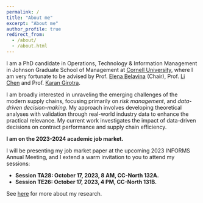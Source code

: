 ```yaml
---
permalink: /
title: "About me"
excerpt: "About me"
author_profile: true
redirect_from: 
  - /about/
  - /about.html
---
```


I am a PhD candidate in Operations, Technology & Information Management in Johnson Graduate School of Management at [Cornell University](https://www.johnson.cornell.edu/), where I am very fortunate to be advised by Prof. [Elena Belavina](https://sha.cornell.edu/faculty-research/faculty/eb733/) (Chair), Prof. [Li Chen](https://www.johnson.cornell.edu/faculty-research/faculty/lc785/) and Prof. [Karan Girotra](https://www.johnson.cornell.edu/faculty-research/faculty/kg488/).

I am broadly interested in unraveling the emerging challenges of the modern supply chains, focusing primarily on *risk management*, and *data-driven decision-making*. My approach involves developing theoretical analyses with validation through real-world industry data to enhance the practical relevance. My current work investigates the impact of data-driven decisions on contract performance and supply chain efficiency. 

**I am on the 2023-2024 academic job market.** 

I will be presenting my job market paper at the upcoming 2023 INFORMS Annual Meeting, and I extend a warm invitation to you to attend my sessions:
  *	**Session TA28: October 17, 2023, 8 AM, CC-North 132A.**
  *	**Session TE26: October 17, 2023, 4 PM, CC-North 131B.**

See [here](/publications) for more about my research.